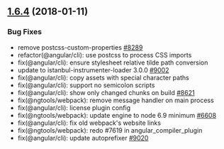 <a name="1.6.4"></a>
## [1.6.4](https://github.com/angular/angular-cli/compare/v1.6.3...v1.6.4) (2018-01-11)


### Bug Fixes

* remove postcss-custom-properties [#8289](https://github.com/angular/angular-cli/issues/8289)
* refactor(@angular/cli): use postcss to process CSS imports
* fix(@angular/cli): ensure stylesheet relative tilde path conversion
* update to istanbul-instrumenter-loader 3.0.0 [#9002](https://github.com/angular/angular-cli/issues/9002)
* fix(@angular/cli): copy assets with special character paths
* fix(@angular/cli): support no semicolon scripts
* fix(@angular/cli): show only changed chunks on build [#8621](https://github.com/angular/angular-cli/issues/8621)
* fix(@ngtools/webpack): remove message handler on main process
* fix(@angular/cli): license plugin config
* fix(@ngtools/webpack): update engine to node 6.9 minimum [#6608](https://github.com/angular/angular-cli/issues/6608) 
* fix(@angular/cli): fix old webpack's website links
* fix(@ngtools/webpack): redo #7619 in angular_compiler_plugin
* fix(@angular/cli): update autoprefixer [#9020](https://github.com/angular/angular-cli/issues/9020)


